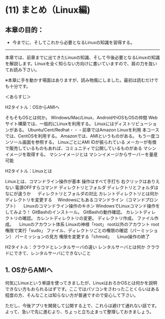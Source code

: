 # (11) まとめ（Linux編)

## 本章の目的：

- 今までに、そしてこれから必要となるLinuxの知識を習得する。

***


本章では、前章までに出てきたLinuxの知識、そして今後必要となるLinuxの知識を解説します。Linuxを全く知らない方向けに書いていますので、肩の力を抜いてお読み下さい。

※本章に手を動かす場面はありますが、読み物風にしました。最初は読むだけでも十分です。


＜あらすじ＞

H2タイトル：OSからAMIへ

そもそもOSとは何か。
      Windows/Mac/Linux、AndroidやiOSもOSの仲間
Webサイト構築では、一般的にLinuxを利用する。
Linuxにはディストリビューションがある。
      Ubuntu/Cent/Redhat・・・前章ではAmazon Linuxを利用
      本コースでは、CentOSを利用する。
Amazonでは、AMIというものがある。
      もう一度コンソール画面を参照する。
      LinuxごとにAMI IDが振られている
      メーカーが有償で販売しているものもあれば、コミュニティで公開しているものがある
マシンイメージを取得する。
      マシンイメージとは
      マシンイメージからサーバーを量産可能


H2タイトル：Linuxとは

Linuxとは、コマンドライン操作が基本
      操作はすべて手打ち
      右クリックはありえない
      電源OFFすらコマンド
ディレクトリとフォルダ
      ディレクトリとフォルダはなにが違うか
　          ディレクトリとフォルダの対比
      カレントディレクトリとは何か
            ディレクトリを変更する
　Windowsにもあるコマンドライン（コマンドプロンプト）
　Linuxのコマンドライン操作のキホン
      WindowsでLinuxコマンド操作をしてみよう！
            GitBashのインストール。
            GitBashの動作確認。
      カレントディレクトリの確認。
      カレントディレクトリの変更。
      ディレクトリ作成。
      ファイル作成。
　Linuxのアカウント体系
      Linuxの神様「root」
      root以外のアカウント
      root権限で実行「sudo」
      ファイル、ディレクトリごとの権限の確認（パーミッション）
            パーミッションの見方
      権限を変更する「chmod」
　Linux操作の終了      

H2タイトル：クラウドとレンタルサーバの違い
      レンタルサーバとは何か
      クラウドにできて、レンタルサーバにできないこと






## 1. OSからAMIへ

何気にLinuxという単語を使ってきましたが、LinuxはおろかOSとは何かを説明できない方もおられるはずです。ここではパソコンをさわったことくらいはある程度の方、そんなことは知らない方が普通ですので安心して下さい。

ただし、今後アプリを開発して公開する上で、これらは避けて通れない話です。よって、急いで先に進むより、ちょっと立ち止まって整理しておきましょう。




